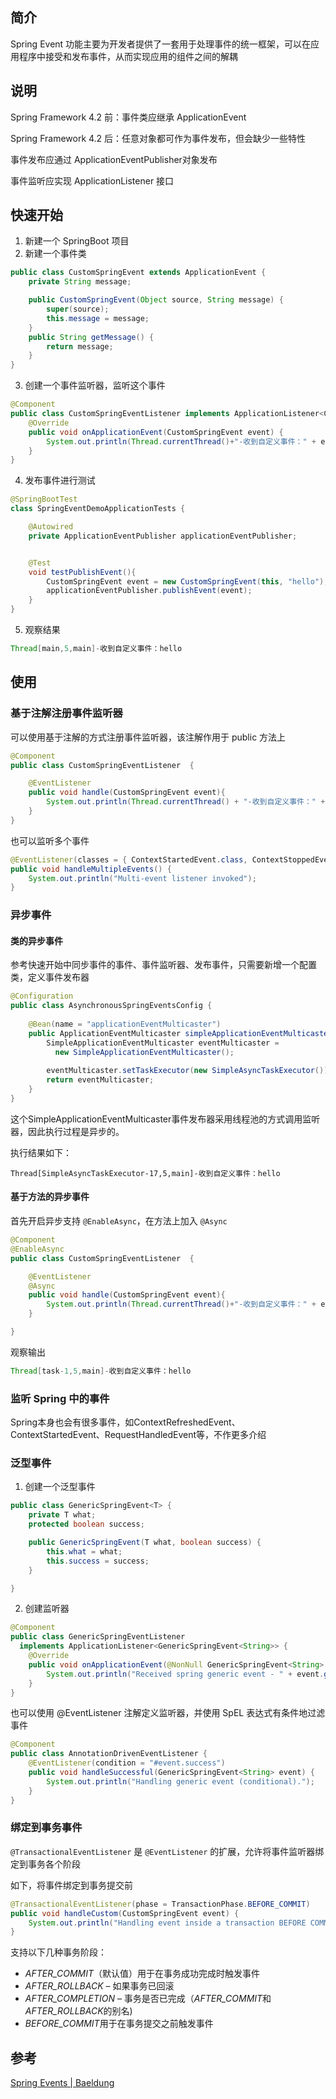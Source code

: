 ## 简介

Spring Event 功能主要为开发者提供了一套用于处理事件的统一框架，可以在应用程序中接受和发布事件，从而实现应用的组件之间的解耦

## 说明

Spring Framework 4.2 前：事件类应继承 ApplicationEvent

Spring Framework 4.2 后：任意对象都可作为事件发布，但会缺少一些特性

事件发布应通过 ApplicationEventPublisher对象发布

事件监听应实现  ApplicationListener 接口

## 快速开始

1. 新建一个 SpringBoot 项目
2. 新建一个事件类

```java
public class CustomSpringEvent extends ApplicationEvent {
    private String message;

    public CustomSpringEvent(Object source, String message) {
        super(source);
        this.message = message;
    }
    public String getMessage() {
        return message;
    }
}
```

3. 创建一个事件监听器，监听这个事件

```java
@Component
public class CustomSpringEventListener implements ApplicationListener<CustomSpringEvent> {
    @Override
    public void onApplicationEvent(CustomSpringEvent event) {
        System.out.println(Thread.currentThread()+"-收到自定义事件：" + event.getMessage());
    }
}
```

4. 发布事件进行测试

```java
@SpringBootTest
class SpringEventDemoApplicationTests {

    @Autowired
    private ApplicationEventPublisher applicationEventPublisher;


    @Test
    void testPublishEvent(){
        CustomSpringEvent event = new CustomSpringEvent(this, "hello");
        applicationEventPublisher.publishEvent(event);
    }
}

```

5. 观察结果

```java
Thread[main,5,main]-收到自定义事件：hello
```

## 使用

### 基于注解注册事件监听器

可以使用基于注解的方式注册事件监听器，该注解作用于 public 方法上

```java
@Component
public class CustomSpringEventListener  {

    @EventListener
    public void handle(CustomSpringEvent event){
        System.out.println(Thread.currentThread() + "-收到自定义事件：" + event.getMessage());
    }
}
```

也可以监听多个事件

```java
@EventListener(classes = { ContextStartedEvent.class, ContextStoppedEvent.class })
public void handleMultipleEvents() {
    System.out.println("Multi-event listener invoked");
}
```



### 异步事件

#### 类的异步事件

参考快速开始中同步事件的事件、事件监听器、发布事件，只需要新增一个配置类，定义事件发布器

```java
@Configuration
public class AsynchronousSpringEventsConfig {
    
    @Bean(name = "applicationEventMulticaster")
    public ApplicationEventMulticaster simpleApplicationEventMulticaster() {
        SimpleApplicationEventMulticaster eventMulticaster =
          new SimpleApplicationEventMulticaster();
        
        eventMulticaster.setTaskExecutor(new SimpleAsyncTaskExecutor());
        return eventMulticaster;
    }
}
```

这个SimpleApplicationEventMulticaster事件发布器采用线程池的方式调用监听器，因此执行过程是异步的。

执行结果如下：

```
Thread[SimpleAsyncTaskExecutor-17,5,main]-收到自定义事件：hello
```

#### 基于方法的异步事件

首先开启异步支持 `@EnableAsync`，在方法上加入 `@Async`

```java
@Component
@EnableAsync
public class CustomSpringEventListener  {

    @EventListener
    @Async
    public void handle(CustomSpringEvent event){
        System.out.println(Thread.currentThread()+"-收到自定义事件：" + event.getMessage());
    }

}
```

观察输出

```java
Thread[task-1,5,main]-收到自定义事件：hello
```

### 监听 Spring 中的事件

Spring本身也会有很多事件，如ContextRefreshedEvent、ContextStartedEvent、RequestHandledEvent等，不作更多介绍

### 泛型事件

1. 创建一个泛型事件

```java
public class GenericSpringEvent<T> {
    private T what;
    protected boolean success;

    public GenericSpringEvent(T what, boolean success) {
        this.what = what;
        this.success = success;
    }

}
```

2. 创建监听器

```java
@Component
public class GenericSpringEventListener 
  implements ApplicationListener<GenericSpringEvent<String>> {
    @Override
    public void onApplicationEvent(@NonNull GenericSpringEvent<String> event) {
        System.out.println("Received spring generic event - " + event.getWhat());
    }
}
```

也可以使用 @EventListener 注解定义监听器，并使用 SpEL 表达式有条件地过滤事件

```java
@Component
public class AnnotationDrivenEventListener {
    @EventListener(condition = "#event.success")
    public void handleSuccessful(GenericSpringEvent<String> event) {
        System.out.println("Handling generic event (conditional).");
    }
}
```

### 绑定到事务事件

`@TransactionalEventListener` 是 `@EventListener` 的扩展，允许将事件监听器绑定到事务各个阶段

如下，将事件绑定到事务提交前

```java
@TransactionalEventListener(phase = TransactionPhase.BEFORE_COMMIT)
public void handleCustom(CustomSpringEvent event) {
    System.out.println("Handling event inside a transaction BEFORE COMMIT.");
}
```

支持以下几种事务阶段：

- *AFTER_COMMIT*（默认值）用于在事务成功完成时触发事件
- *AFTER_ROLLBACK* – 如果事务已回滚
- *AFTER_COMPLETION* – 事务是否已完成（*AFTER_COMMIT*和*AFTER_ROLLBACK*的别名)
- *BEFORE_COMMIT*用于在事务提交之前触发事件

## 参考

[Spring Events | Baeldung](https://www.baeldung.com/spring-events)